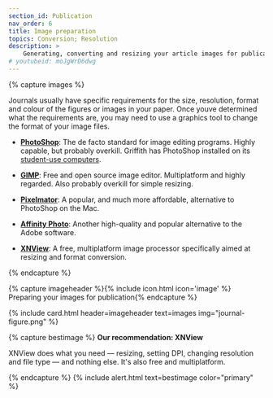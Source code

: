 ```yaml
---
section_id: Publication
nav_order: 6
title: Image preparation 
topics: Conversion; Resolution
description: >
    Generating, converting and resizing your article images for publication.
# youtubeid: moJgWrD6dwg
---
```


{% capture images %}

Journals usually have specific requirements for the size, resolution, format and colour of the figures or images in your paper. Once youve determined what the requirements are, you may need to use a graphics tool to change the format of your image files.

- **[PhotoShop](https://www.adobe.com)**: The de facto standard for image editing programs. Highly capable, but probably overkill. Griffith has PhotoShop installed on its [student-use computers](https://app.griffith.edu.au/available-computers/).

- **[GIMP](https://www.gimp.org)**: Free and open source image editor. Multiplatform and highly regarded. Also probably overkill for simple resizing.

- **[Pixelmator](http://www.pixelmator.com)**: A popular, and much more affordable, alternative to PhotoShop on the Mac.

- **[Affinity Photo](https://affinity.serif.com/en-gb/photo/)**: Another high-quality and popular alternative to the Adobe software.

- **[XNView](https://www.xnview.com/en/)**: A free, multiplatform image processor specifically aimed at resizing and format conversion.

{% endcapture %}

{% capture imageheader %}{% include icon.html icon='image' %} Preparing your images for publication{% endcapture %}

{% include card.html header=imageheader text=images img="journal-figure.png" %}

{% capture bestimage %}
**Our recommendation: XNView**

XNView does what you need — resizing, setting DPI, changing resolution and file type — and nothing else. It's also free and multiplatform.

{% endcapture %}
{% include alert.html text=bestimage color="primary" %}